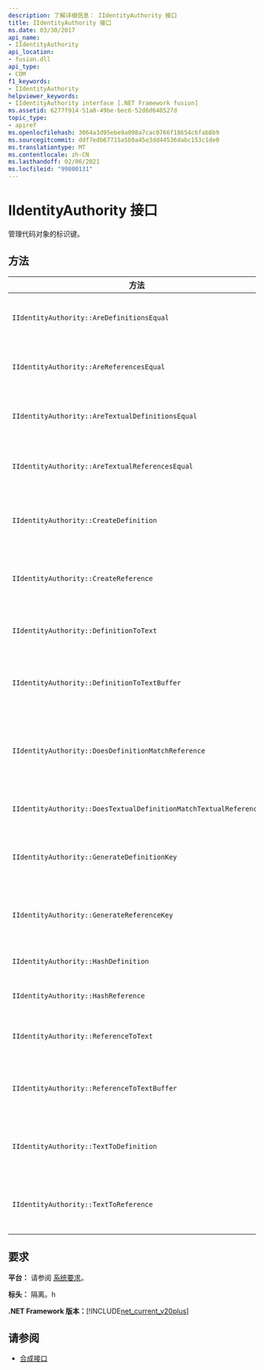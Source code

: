 ```yaml
---
description: 了解详细信息： IIdentityAuthority 接口
title: IIdentityAuthority 接口
ms.date: 03/30/2017
api_name:
- IIdentityAuthority
api_location:
- fusion.dll
api_type:
- COM
f1_keywords:
- IIdentityAuthority
helpviewer_keywords:
- IIdentityAuthority interface [.NET Framework fusion]
ms.assetid: 6277f914-51a8-49be-bec6-52d6d648527d
topic_type:
- apiref
ms.openlocfilehash: 3064a3d95ebe9a098a7cac0766f18654c6fab8b9
ms.sourcegitcommit: ddf7edb67715a5b9a45e3dd44536dabc153c1de0
ms.translationtype: MT
ms.contentlocale: zh-CN
ms.lasthandoff: 02/06/2021
ms.locfileid: "99800131"
---
```

# <a name="iidentityauthority-interface"></a>IIdentityAuthority 接口

管理代码对象的标识键。

## <a name="methods"></a>方法

|方法|说明|
|------------|-----------------|
|`IIdentityAuthority::AreDefinitionsEqual`|获取一个值，该值指示两个指定的 [IDefinitionIdentity](idefinitionidentity-interface.md) 实例是否相等。|
|`IIdentityAuthority::AreReferencesEqual`|获取一个值，该值指示两个指定的 [IReferenceIdentity](ireferenceidentity-interface.md) 实例是否相等。|
|`IIdentityAuthority::AreTextualDefinitionsEqual`|获取一个值，该值指示两个指定的字符串定义标识表示形式是否相等。|
|`IIdentityAuthority::AreTextualReferencesEqual`|获取一个值，该值指示两个指定的字符串引用标识表示形式是否相等。|
|`IIdentityAuthority::CreateDefinition`|获取一个指针，该指针指向 `IDefinitionIdentity` 表示当前范围内的代码对象的新实例。|
|`IIdentityAuthority::CreateReference`|获取一个指针，该指针指向 `IReferenceIdentity` 表示当前范围内的代码对象的新实例。|
|`IIdentityAuthority::DefinitionToText`|获取指定的格式化字符串版本 `IDefinitionIdentity` 。|
|`IIdentityAuthority::DefinitionToTextBuffer`|使用指定的字符串版本填充指定的宽字符缓冲区 `IDefinitionIdentity` 。|
|`IIdentityAuthority::DoesDefinitionMatchReference`|获取一个值，该值指示指定的 `IDefinitionIdentity` 和 `IReferenceIdentity` 实例是否引用同一代码对象。|
|`IIdentityAuthority::DoesTextualDefinitionMatchTextualReference`|获取一个值，该值指示指定的字符串是否引用同一代码对象。|
|`IIdentityAuthority::GenerateDefinitionKey`|获取一个指针，该指针指向指定的新创建的字符串键 `IDefinitionIdentity` 。|
|`IIdentityAuthority::GenerateReferenceKey`|获取一个指针，该指针指向指定的新创建的字符串键 `IReferenceIdentity` 。|
|`IIdentityAuthority::HashDefinition`|获取指定的的哈希值 `IDefinitionIdentity` 。|
|`IIdentityAuthority::HashReference`|获取指定的的哈希值 `IReferenceIdentity` 。|
|`IIdentityAuthority::ReferenceToText`|获取指定的格式化字符串版本 `IReferenceIdentity` 。|
|`IIdentityAuthority::ReferenceToTextBuffer`|使用指定的字符串版本填充指定的宽字符缓冲区 `IReferenceIdentity` 。|
|`IIdentityAuthority::TextToDefinition`|获取一个接口指针，该指针指向 `IDefinitionIdentity` 从指定的格式化字符串生成的实例。|
|`IIdentityAuthority::TextToReference`|获取一个接口指针，该指针指向 `IReferenceIdentity` 从指定的格式化字符串生成的实例。|

## <a name="requirements"></a>要求

**平台：** 请参阅 [系统要求](../../get-started/system-requirements.md)。

**标头：** 隔离。h

**.NET Framework 版本：**[!INCLUDE[net_current_v20plus](../../../../includes/net-current-v20plus-md.md)]

## <a name="see-also"></a>请参阅

- [合成接口](fusion-interfaces.md)
